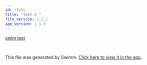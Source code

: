 ```yaml
---
id: r2sls
title: "test 2 "
file_version: 1.1.1
app_version: 1.1.3
---
```


[swim test](swim-test.itmpc.sw.md)

<br/>

This file was generated by Swimm. [Click here to view it in the app](https://app.swimm.io/repos/Z2l0aHViJTNBJTNBc2hhdWwtdGVzdCUzQSUzQVNoYXVsQW1yYW5T/docs/r2sls).

